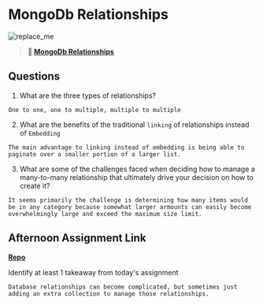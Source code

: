# MongoDb Relationships

![replace_me](https://codeworks.blob.core.windows.net/public/assets/img/illustrations/placeholder.svg)

> **📖 [MongoDb Relationships](https://codeworksacademy.com/fs-student-guide/resources/wk5/02-Relationships)**

## Questions

1. What are the three types of relationships?
```
One to one, one to multiple, multiple to multiple
```
2. What are the benefits of the traditional `linking` of relationships instead of `Embedding`
```
The main advantage to linking instead of embedding is being able to paginate over a smaller portion of a larger list.
```
3. What are some of the challenges faced when deciding how to manage a many-to-many relationship that ultimately drive your decision on how to create it?
```
It seems primarily the challenge is determining how many items would be in any category because somewhat larger armounts can easily become overwhelmingly large and exceed the maximum size limit.
```
## Afternoon Assignment Link

**[Repo](https://github.com/coombsab/<ASSIGNMENT_REPO>)**

Identify at least 1 takeaway from today's assignment
```
Database relationships can become complicated, but sometimes just adding an extra collection to manage those relationships.
```